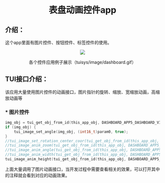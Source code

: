 <h1 align="center"> 表盘动画控件app </h1>

## 介绍：
这个app里面有图片控件、按钮控件、标签控件的使用。

<p align="center">
<img src="https://gitee.com/tuisys/image/raw/main/dashboard.gif">
</p>
<p align="center">
各个控件应用例子展示（tuisys/image/dashboard.gif）
</p>

## TUI接口介绍：
该应用大量使用图片控件的动画接口，图片指针的旋转、缩放、宽缩放动画，高缩放动画等

### * 图片控件
``` c
img_obj = tui_get_obj_from_id(this_app_obj, DASHBOARD_APP5_DASHBOARD_VIEW_IMAGE_60);
if (img_obj) {
	tui_image_set_angle(img_obj, (int16_t)param0, true);
}
//tui_image_set_rotation_center_coor(tui_get_obj_from_id(this_app_obj, DASHBOARD_APP5_DASHBOARD_VIEW_IMAGE_59), 250, 191);
//tui_image_anim_zoom(tui_get_obj_from_id(this_app_obj, DASHBOARD_APP5_DASHBOARD_VIEW_IMAGE_59), 1500, 64, 256, TUI_ANIM_PATH_OVERSHOOT, NULL);
//tui_image_anim_angle(tui_get_obj_from_id(this_app_obj, DASHBOARD_APP5_DASHBOARD_VIEW_IMAGE_59), 1500, 360, 0, TUI_ANIM_PATH_OVERSHOOT, NULL);
//tui_image_anim_width(tui_get_obj_from_id(this_app_obj, DASHBOARD_APP5_DASHBOARD_VIEW_IMAGE_59), 1500, 1000, 500, TUI_ANIM_PATH_OVERSHOOT, NULL);
tui_image_anim_height(tui_get_obj_from_id(this_app_obj, DASHBOARD_APP5_DASHBOARD_VIEW_IMAGE_59), 1500, 766, 383, TUI_ANIM_PATH_OVERSHOOT, NULL);
```
上面大量调用了图片动画接口，当开发过程中需要查看相关的效果，可以打开其中的注释就会看到对应的动画效果。


